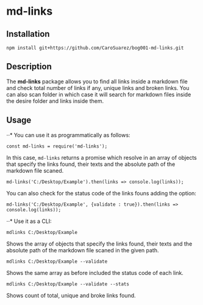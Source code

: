 # md-links

## Installation

`npm install git+https://github.com/CaroSuarez/bog001-md-links.git`

## Description

The **md-links** package allows you to find all links inside a markdown file and check total number of links if any, unique links and broken links. You can also scan folder in which case it will search for markdown files inside the desire folder and links inside them. 

## Usage

⋅⋅* You can use it as programmatically as follows:

```
const md-links = require('md-links');
```

In this case, `md-links` returns a promise which resolve in an array of objects that specify the links found, their texts and the absolute path of the markdown file scaned. 

```
md-links('C:/Desktop/Example').then(links => console.log(links));
```

You can also check for the status code of the links founs adding the option:


```
md-links('C:/Desktop/Example', {validate : true}).then(links => console.log(links));
```



⋅⋅* Use it as a CLI:

`mdlinks C:/Desktop/Example`

Shows the array of objects that specify the links found, their texts and the absolute path of the markdown file scaned in the given path. 


`mdlinks C:/Desktop/Example --validate`

Shows the same array as before included the status code of each link.

`mdlinks C:/Desktop/Example --validate --stats`

Shows count of total, unique and broke links found.



